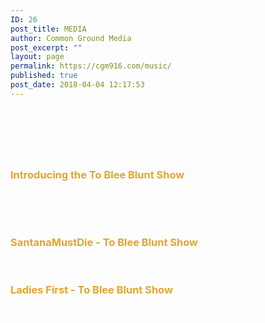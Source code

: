 ```yaml
---
ID: 26
post_title: MEDIA
author: Common Ground Media
post_excerpt: ""
layout: page
permalink: https://cgm916.com/music/
published: true
post_date: 2018-04-04 12:17:53
---
```

<section id="music_header_content" class="jolpai-main-section  jolpai-section-207759f4cc2a87c8a452bf7f80de9129">
<div class="bg-youtube" data-video-id="RQaG5yhdFHQ"></div>
<div class="jolpai-section-wrapper">
<div class="fw-container-fluid" data-aos="fade-up" data-aos-easing="ease-in-sine" data-aos-delay="1.3s">
<div class="fw-row">
<div class="fw-col-xs-12">
<div class="jolpai-textblock-section music_header_text">
<div class="jolpai-textblock jolpai-textblock-e710f5900bdc0b9a831632064bb3e2a8" data-aos="fade-left" data-aos-easing="ease-in-quart" data-aos-delay="0.8s">
<h1 style="text-align: center;"><span style="color: #ffffff;">Our Media</span></h1>
<p style="text-align: center;"><span style="color: #ffffff;">Talented Local Artists, Producers, and DJ's
</span></p>


</div>
</div>
</div>
</div>
</div>
</div>
</section>
<section id="music_content_section" class="jolpai-main-section  jolpai-section-0995d86de36afaf19ffa0bb187e43d74">
<div class="jolpai-section-wrapper">
<div class="fw-container" data-aos="fade-up" data-aos-easing="ease-in-out-cubic" data-aos-delay="0.6s">
<div class="fw-row">
<div class="fw-col-xs-12 fw-col-sm-6">
<div class="video-wrapper shortcode-container"></div>
</div>
<div class="fw-col-xs-12 fw-col-sm-6">
<div class="jolpai-textblock-section music_content_video_one_text">
<div class="jolpai-textblock jolpai-textblock-f0867a3bf14d124e53d781ac67d3078f">
<h3><span style="color: #e3a52d;">Introducing the To Blee Blunt Show
</span></h3>
<span style="color: #ffffff;">Official Video - C-Plus</span>

<span style="color: #ffffff;"> </span>

</div>
</div>
</div>
</div>
</div>
</div>
</section>
<section class="jolpai-main-section  jolpai-section-52e2b953d4af78aebb8f2f0c441f40a4">
<div class="jolpai-section-wrapper">
<div class="fw-container">
<div class="fw-row">
<div class="fw-col-xs-12 fw-col-sm-6">
<div class="jolpai-textblock-section music_content_video_two_text">
<div class="jolpai-textblock jolpai-textblock-6640940d3783858feab6046251752d9f" data-aos="fade-down" data-aos-easing="ease-in-out-sine" data-aos-delay="1.1s">
<h3 class="title style-scope ytd-video-primary-info-renderer"><span style="color: #e3a52d;">SantanaMustDie - To Blee Blunt Show
</span></h3>
<span style="color: #ffffff;">Official Video
</span>

</div>
</div>
</div>
<div class="fw-col-xs-12 fw-col-sm-6">
<div class="video-wrapper shortcode-container"></div>
</div>
</div>
</div>
</div>
</section>
<section class="jolpai-main-section  jolpai-section-77cc9b4dd02a34dc5fb9de2afb872969">
<div class="jolpai-section-wrapper">
<div class="fw-container">
<div class="fw-row">
<div class="fw-col-xs-12 fw-col-sm-6">
<div class="video-wrapper shortcode-container"></div>
</div>
<div class="fw-col-xs-12 fw-col-sm-6">
<div class="jolpai-textblock-section music_content_video_two_text">
<div class="jolpai-textblock jolpai-textblock-63dbfc3eb50d0f3486f117c3440f0b82" data-aos="fade-down" data-aos-easing="ease-in-out-sine" data-aos-delay="1.1s">
<h3 class="title style-scope ytd-video-primary-info-renderer"><span style="color: #e3a52d;">Ladies First - To Blee Blunt Show
</span></h3>
<span style="color: #ffffff;">Official Video
</span>

</div>
</div>
</div>
</div>
</div>
</div>
</section><!-- 7017a5a9b06d22e578a02275743773cc -->